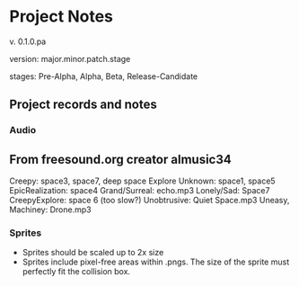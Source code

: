 # Project Notes
v. 0.1.0.pa


version: major.minor.patch.stage

stages: Pre-Alpha, Alpha, Beta, Release-Candidate




## Project records and notes

### Audio

## From freesound.org creator almusic34
Creepy: space3, space7, deep space
Explore Unknown: space1, space5
EpicRealization: space4
Grand/Surreal: echo.mp3
Lonely/Sad: Space7
CreepyExplore: space 6 (too slow?)
Unobtrusive: Quiet Space.mp3
Uneasy, Machiney: Drone.mp3

### Sprites

* Sprites should be scaled up to 2x size
* Sprites include pixel-free areas within .pngs. The size of the sprite must perfectly fit the collision box.

